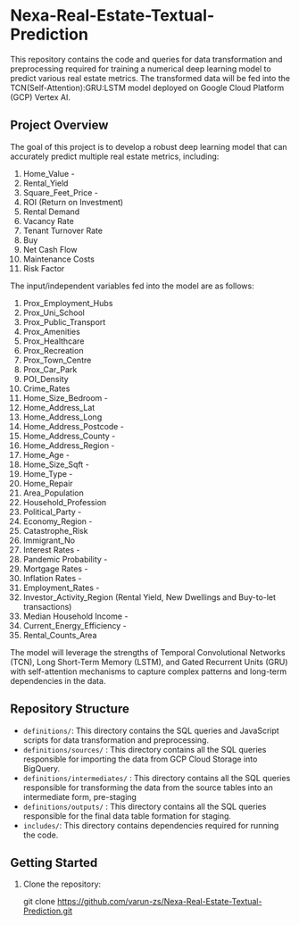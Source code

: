 # Nexa-Real-Estate-Textual-Prediction

This repository contains the code and queries for data transformation and preprocessing required for training a numerical deep learning model to predict various real estate metrics. The transformed data will be fed into the TCN(Self-Attention):GRU:LSTM model deployed on Google Cloud Platform (GCP) Vertex AI.

## Project Overview

The goal of this project is to develop a robust deep learning model that can accurately predict multiple real estate metrics, including:

1. Home_Value -
2. Rental_Yield
3. Square_Feet_Price -
4. ROI (Return on Investment)
5. Rental Demand
6. Vacancy Rate
7. Tenant Turnover Rate
8. Buy
9. Net Cash Flow
10. Maintenance Costs
11. Risk Factor

The input/independent variables fed into the model are as follows: 

1) Prox_Employment_Hubs
2) Prox_Uni_School	
3) Prox_Public_Transport	
4) Prox_Amenities	
5) Prox_Healthcare	
6) Prox_Recreation	
7) Prox_Town_Centre	
8) Prox_Car_Park	
9) POI_Density	
10) Crime_Rates	
11) Home_Size_Bedroom -	
12) Home_Address_Lat	
13) Home_Address_Long	
14) Home_Address_Postcode -	
15) Home_Address_County	-
16) Home_Address_Region	-
17) Home_Age -	
18) Home_Size_Sqft -	
19) Home_Type -	
20) Home_Repair	
21) Area_Population	
22) Household_Profession	
23) Political_Party -	
24) Economy_Region -
25) Catastrophe_Risk	
26) Immigrant_No	
27) Interest Rates -	
28) Pandemic Probability -
29) Mortgage Rates -
30) Inflation Rates -
31) Employment_Rates -	
32) Investor_Activity_Region (Rental Yield, New Dwellings and Buy-to-let transactions)	
33) Median Household Income -
34) Current_Energy_Efficiency -
35) Rental_Counts_Area


The model will leverage the strengths of Temporal Convolutional Networks (TCN), Long Short-Term Memory (LSTM), and Gated Recurrent Units (GRU) with self-attention mechanisms to capture complex patterns and long-term dependencies in the data.

## Repository Structure

- `definitions/`: This directory contains the SQL queries and JavaScript scripts for data transformation and preprocessing.
- `definitions/sources/` : This directory contains all the SQL queries responsible for importing the data from GCP Cloud Storage into BigQuery.
- `definitions/intermediates/` : This directory contains all the SQL queries responsible for transforming the data from the source tables into an intermediate form, pre-staging
- `definitions/outputs/` : This directory contains all the SQL queries responsible for the final data table formation for staging. 
- `includes/`: This directory contains dependencies required for running the code.

## Getting Started

1. Clone the repository:

   git clone https://github.com/varun-zs/Nexa-Real-Estate-Textual-Prediction.git